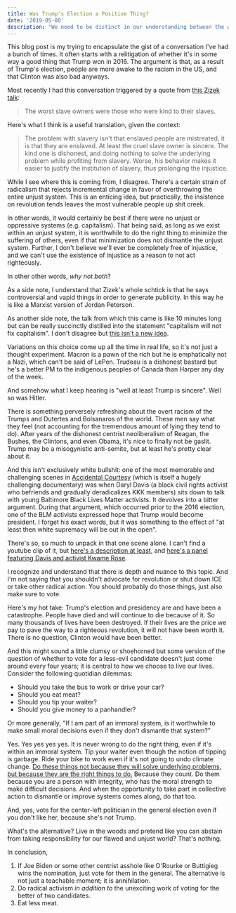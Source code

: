 ```yaml
---
title: Was Trump's Election a Positive Thing?
date: '2019-05-08'
description: "We need to be distinct in our understanding between the world in which we live, and the world in which we'd like to live."
---
```


This blog post is my trying to encapsulate the gist of a conversation I've had a bunch of times. It often starts with a relitigation of whether it's in some way a good thing that Trump won in 2016. The argument is that, as a result of Trump's election, people are more awake to the racism in the US, and that Clinton was also bad anyways.

Most recently I had this conversation triggered by a quote from [this Zizek talk](https://www.youtube.com/watch?v=hpAMbpQ8J7g):

> The worst slave owners were those who were kind to their slaves.

Here's what I think is a useful translation, given the context:

> The problem with slavery isn't that enslaved people are mistreated, it is that they are enslaved. At least the cruel slave owner is sincere. The kind one is dishonest, and doing nothing to solve the underlying problem while profiting from slavery. Worse, his behavior makes it easier to justify the institution of slavery, thus prolonging the injustice.

While I see where this is coming from, I disagree. There's a certain strain of radicalism that rejects incremental change in favor of overthrowing the entire unjust system. This is an enticing idea, but practically, the insistence on revolution tends leaves the most vulnerable people up shit creek.

In other words, it would certainly be best if there were no unjust or oppressive systems (e.g. capitalism). That being said, as long as we exist within an unjust system, it is worthwhile to do the right thing to minimize the suffering of others, even if that minimization does not dismantle the unjust system. Further, I don't believe we'll ever be completely free of injustice, and we can't use the existence of injustice as a reason to not act righteously.

In other other words, _why not both_?

As a side note, I understand that Zizek's whole schtick is that he says controversial and vapid things in order to generate publicity. In this way he is like a Marxist version of Jordan Peterson.

As another side note, the talk from which this came is like 10 minutes long but can be really succinctly distilled into the statement "capitalism will not fix capitalism". I don't disagree but [this isn't a new idea](https://www.activistgraduateschool.org/on-the-masters-tools).

Variations on this choice come up all the time in real life, so it's not just a thought experiment. Macron is a pawn of the rich but he is emphatically not a Nazi, which can't be said of LePen. Trudeau is a dishonest bastard but he's a better PM to the indigenous peoples of Canada than Harper any day of the week.

And somehow what I keep hearing is "well at least Trump is sincere". Well so was Hitler.

There is something perversely refreshing about the overt racism of the Trumps and Dutertes and Bolsanaros of the world. These men say what they feel (not accounting for the tremendous amount of lying they tend to do). After years of the dishonest centrist neoliberalism of Reagan, the Bushes, the Clintons, and even Obama, it's nice to finally not be gaslit. Trump may be a misogynistic anti-semite, but at least he's pretty clear about it.

And this isn't exclusively white bullshit: one of the most memorable and challenging scenes in [Accidental Courtesy](https://duckduckgo.com/?q=imdb+accidental+courtesy&t=ffab&ia=web) (which is itself a hugely challenging documentary) was when Daryl Davis (a black civil rights activist who befriends and gradually deradicalizes KKK members) sits down to talk with young Baltimore Black Lives Matter activists. It devolves into a bitter argument. During that argument, which occurred prior to the 2016 election, one of the BLM activists expressed hope that Trump would become president. I forget his exact words, but it was something to the effect of "at least then white supremacy will be out in the open".

There's so, so much to unpack in that one scene alone. I can't find a youtube clip of it, but [here's a description at least](https://www.thedailybeast.com/kkk-doc-sparks-controversy-at-sxsw-daryl-davis-clashes-with-blm-activists-in-film-during-qanda), and [here's a panel featuring Davis and activist Kwame Rose](https://www.youtube.com/watch?v=1JMvRoVTyq8).

I recognize and understand that there is depth and nuance to this topic. And I'm not saying that you shouldn't advocate for revolution or shut down ICE or take other radical action. You should probably do those things, just also make sure to vote.

Here's my hot take: Trump's election and presidency are and have been a catastrophe. People have died and will continue to die because of it. So many thousands of lives have been destroyed. If their lives are the price we pay to pave the way to a righteous revolution, it will not have been worth it. There is no question, Clinton would have been better.

And this might sound a little clumsy or shoehorned but some version of the question of whether to vote for a less-evil candidate doesn't just come around every four years; it is central to how we choose to live our lives. Consider the following quotidian dilemmas:

-   Should you take the bus to work or drive your car?
-   Should you eat meat?
-   Should you tip your waiter?
-   Should you give money to a panhandler?

Or more generally, "If I am part of an immoral system, is it worthwhile to make small moral decisions even if they don't dismantle that system?"

Yes. Yes yes yes yes. It is never wrong to do the right thing, even if it's within an immoral system. Tip your waiter even though the notion of tipping is garbage. Ride your bike to work even if it's not going to undo climate change. [Do these things not because they will solve underlying problems, but because they are the right things to do.](https://www.3quarksdaily.com/3quarksdaily/2014/02/eating-animals-and-personal-guilt-against-the-individualization-of-responsibility-for-factory-farmin.html) Because they count. Do them because you are a person with integrity, who has the moral strength to make difficult decisions. And when the opportunity to take part in collective action to dismantle or improve systems comes along, do that too.

And, yes, vote for the center-left politician in the general election even if you don't like her, because she's not Trump.

What's the alternative? Live in the woods and pretend like you can abstain from taking responsibility for our flawed and unjust world? That's nothing.

In conclusion,

1. If Joe Biden or some other centrist asshole like O'Rourke or Buttigieg wins the nomination, just vote for them in the general. The alternative is not just a teachable moment; it is annihilation.
2. Do radical activism _in addition to_ the unexciting work of voting for the better of two candidates.
3. Eat less meat.
